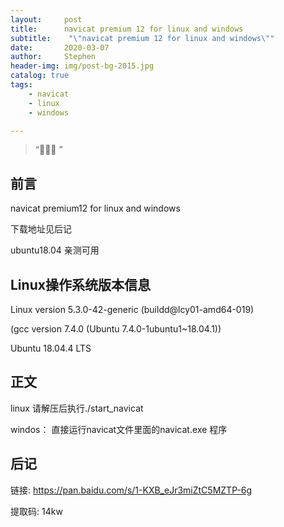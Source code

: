 ```yaml
---
layout:     post
title:      navicat premium 12 for linux and windows
subtitle:    "\"navicat premium 12 for linux and windows\""
date:       2020-03-07
author:     Stephen
header-img: img/post-bg-2015.jpg
catalog: true
tags:
    - navicat
    - linux
    - windows

---
```


> “🙉🙉🙉 ”


## 前言
navicat premium12 for linux and windows

下载地址见后记

ubuntu18.04 亲测可用

## Linux操作系统版本信息
Linux version 5.3.0-42-generic (buildd@lcy01-amd64-019)

(gcc version 7.4.0 (Ubuntu 7.4.0-1ubuntu1~18.04.1)) 

Ubuntu 18.04.4 LTS



## 正文

linux
请解压后执行./start_navicat

windos：
直接运行navicat文件里面的navicat.exe 程序

## 后记
链接: https://pan.baidu.com/s/1-KXB_eJr3miZtC5MZTP-6g

提取码: 14kw


